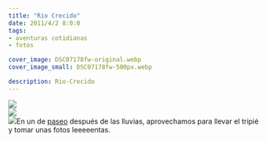 ```yaml
---
title: "Rio Crecido"
date: 2011/4/2 8:0:0
tags: 
- aventuras cotidianas
- fotos

cover_image: DSC07178fw-original.webp
cover_image_small: DSC07178fw-500px.webp

description: Rio-Crecido
---
```



[![](DSC07178fw)](DSC07178fw-original.webp)  
[![](DSC07180fw)](DSC07180fw-original.webp)  
[![](DSC07181fw)](DSC07181fw-original.webp)En un de <a href="2011/4/6/Parque">paseo</a> después de las lluvias, aprovechamos para llevar el tripié y tomar unas fotos leeeeentas.
